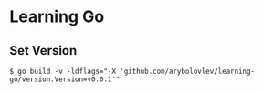 # Learning Go

## Set Version

```console
$ go build -v -ldflags="-X 'github.com/arybolovlev/learning-go/version.Version=v0.0.1'"
```
